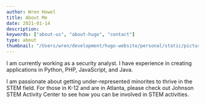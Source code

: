 ```yaml
---
author: Wren Howel
title: About Me
date: 2021-01-14
description:
keywords: ["about-us", "about-hugo", "contact"]
type: about
thumbnail: "/Users/wren/development/hugo-website/personal/static/picture.jpg"
---
```


I am currently working as a security analyst. I have experience in creating applications in Python, PHP, JavaScript, and Java. 

I am passionate about getting under-represented minorites to thrive in the STEM field. For those in K-12 and are in Atlanta, please check out Johnson STEM Activity Center to see how you can be involved in STEM activities. 

